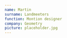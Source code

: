 ```yaml
---
name: Martin
surname: Landmeeters
function: Montion designer
company: Geometry
picture: placeholder.jpg
---
```

